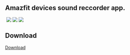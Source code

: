 <h2>Amazfit devices sound reccorder app.</h2>
<img></img>
<img src="https://i.hizliresim.com/YrS6zC.png">
<img src="https://i.hizliresim.com/ATBH1e.png">
<img src="https://i.hizliresim.com/EGKh3n.png">
<h2>Download</h2>

<a class="github-button" href="https://docs.google.com/uc?export=download&id=1WRjOrRgyVCJly3yxGPePd1jmEUfZrV0S" data-icon="octicon-download" aria-label="Download ntkme/github-buttons on GitHub">Download</a>

